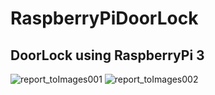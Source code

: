 # RaspberryPiDoorLock
## DoorLock using RaspberryPi 3

![report_toImages001](https://user-images.githubusercontent.com/50034678/74428892-3be64480-4e9d-11ea-8438-af68715a19d8.jpg)
![report_toImages002](https://user-images.githubusercontent.com/50034678/74428893-3d177180-4e9d-11ea-901f-b865b5b4ae3a.jpg)
